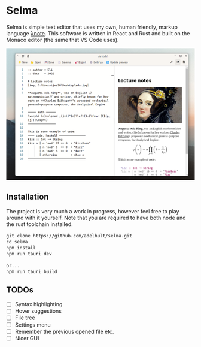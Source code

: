 # Selma
Selma is simple text editor that uses my own, human friendly, markup language [λnote](https://www.github.com/adelhult/lambda-note). This software is written in React and Rust and built on the Monaco editor (the same that VS Code uses).

![banner](banner.png)

## Installation
The project is very much a work in progress, however feel free to play around with it yourself.
Note that you are required to have both node and the rust toolchain installed. 
```
git clone https://github.com/adelhult/selma.git
cd selma
npm install
npm run tauri dev

or...
npm run tauri build
```

## TODOs
- [ ] Syntax highlighting
- [ ] Hover suggestions
- [ ] File tree
- [ ] Settings menu
- [ ] Remember the previous opened file etc.
- [ ] Nicer GUI
